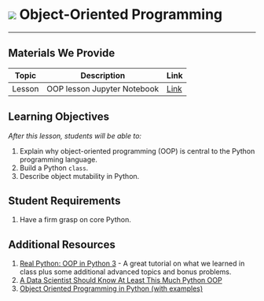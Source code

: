 # ![](https://ga-dash.s3.amazonaws.com/production/assets/logo-9f88ae6c9c3871690e33280fcf557f33.png) Object-Oriented Programming

---

## Materials We Provide
| Topic | Description | Link |
| --- | --- | --- |
| Lesson | OOP lesson Jupyter Notebook | [Link](./oop-starter-code.ipynb)

## Learning Objectives
*After this lesson, students will be able to:*

1. Explain why object-oriented programming (OOP) is central to the Python programming language.
1. Build a Python `class`.
1. Describe object mutability in Python.


## Student Requirements
1. Have a firm grasp on core Python.

## Additional Resources
1. [Real Python: OOP in Python 3](https://realpython.com/python3-object-oriented-programming/) - A great tutorial on what we learned in class plus some additional advanced topics and bonus problems.
1. [A Data Scientist Should Know At Least This Much Python OOP](https://towardsdatascience.com/a-data-scientist-should-know-at-least-this-much-python-oop-d63f37eaac4d)
1. [Object Oriented Programming in Python (with examples)](https://www.listendata.com/2019/08/python-object-oriented-programming.html)
